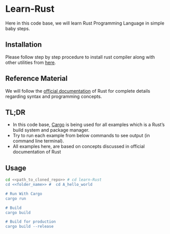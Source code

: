 # Learn-Rust
Here in this code base, we will learn Rust Programming Language in simple baby steps. 

## Installation
Please follow step by step procedure to install rust compiler along with other utilities from [here](https://www.rust-lang.org/tools/install).

## Reference Material
We will follow the [official documentation](https://doc.rust-lang.org/nightly/book/) of Rust for complete details regarding syntax and programming concepts.

## TL;DR
- In this code base, [Cargo](https://doc.rust-lang.org/cargo/) is being used for all examples which is a Rust’s build system and package manager.
- Try to run each example from below commands to see output (in command line terminal).
- All examples here, are based on concepts discussed in official documentation of Rust


## Usage

```bash
cd <<path_to_cloned_repo>> # cd learn-Rust
cd <<folder_name>> #  cd A_hello_world

# Run With Cargo
cargo run

# Build
cargo build

# Build for production
cargo build --release 
```
